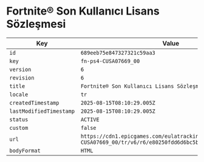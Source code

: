 # Fortnite® Son Kullanıcı Lisans Sözleşmesi

| Key | Value |
| --- | ----- |
| `id` | `689eeb75e847327321c59aa3` |
| `key` | `fn-ps4-CUSA07669_00` |
| `version` | `6` |
| `revision` | `6` |
| `title` | `Fortnite® Son Kullanıcı Lisans Sözleşmesi` |
| `locale` | `tr` |
| `createdTimestamp` | `2025-08-15T08:10:29.005Z` |
| `lastModifiedTimestamp` | `2025-08-15T08:10:29.005Z` |
| `status` | `ACTIVE` |
| `custom` | `false` |
| `url` | `https://cdn1.epicgames.com/eulatracking-download/fn-ps4-CUSA07669_00/tr/v6/r6/e80250fdd6d6bc5b245a3142a2f8c5ba.pdf` |
| `bodyFormat` | `HTML` |
